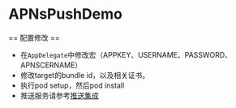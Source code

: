 # APNsPushDemo

== 配置修改 ==
* 在`AppDelegate`中修改宏（APPKEY、USERNAME、PASSWORD、APNSCERNAME）
* 修改target的bundle id，以及相关证书。
* 执行pod setup，然后pod install
* 推送服务请参考[推送集成](http://www.imgeek.org/article/825308748)
